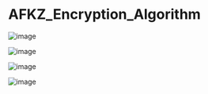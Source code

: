 # AFKZ_Encryption_Algorithm

![image](https://github.com/AhmedAlfahal/AFKZ_Encryption_Algorithm/assets/127123864/83b96f90-ed7c-4660-81bc-6feb1ce0148f)

![image](https://github.com/AhmedAlfahal/AFKZ_Encryption_Algorithm/assets/127123864/386e26ed-0836-4f3a-9dd4-5b17cbc9bb0b)

![image](https://github.com/AhmedAlfahal/AFKZ_Encryption_Algorithm/assets/127123864/e08b9efc-3d6a-42b3-972f-be38756a7f41)
 
![image](https://github.com/AhmedAlfahal/AFKZ_Encryption_Algorithm/assets/127123864/327425b3-d9db-4d38-86ce-beac22dcd813)

